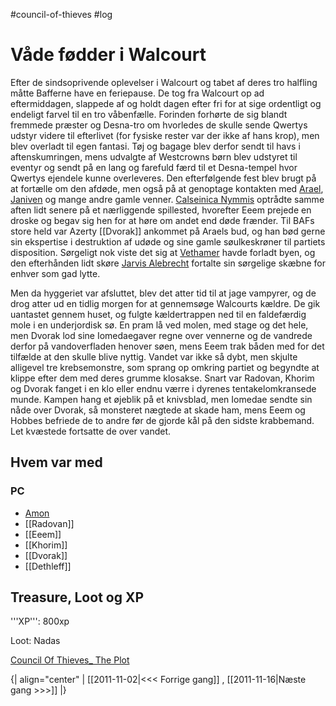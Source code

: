 #council-of-thieves #log

# Våde fødder i Walcourt  
Efter de sindsoprivende oplevelser i Walcourt og tabet af deres tro halfling måtte Bafferne have en feriepause. De tog fra Walcourt op ad eftermiddagen, slappede af og holdt dagen efter fri for at sige ordentligt og endeligt farvel til en tro våbenfælle. Forinden forhørte de sig blandt fremmede præster og Desna-tro om hvorledes de skulle sende Qwertys udstyr videre til efterlivet (for fysiske rester var der ikke af hans krop), men blev overladt til egen fantasi. Tøj og bagage blev derfor sendt til havs i aftenskumringen, mens udvalgte af Westcrowns børn blev udstyret til eventyr og sendt på en lang og farefuld færd til et Desna-tempel hvor Qwertys ejendele kunne overleveres. Den efterfølgende fest blev brugt på at fortælle om den afdøde, men også på at genoptage kontakten med [Arael](Arael.md), [Janiven](Janiven.md) og mange andre gamle venner. [Calseinica Nymmis](Calseinica%20Nymmis.md) optrådte samme aften lidt senere på et nærliggende spillested, hvorefter Eeem prejede en droske og begav sig hen for at høre om andet end døde frænder.
Til BAFs store held var Azerty [[Dvorak]] ankommet på Araels bud, og han bød gerne sin ekspertise i destruktion af udøde og sine gamle søulkeskrøner til partiets disposition. Sørgeligt nok viste det sig at [Vethamer](Vethamer.md) havde forladt byen, og den efterhånden lidt skøre [Jarvis Alebrecht](Jarvis%20Alebrecht.md) fortalte sin sørgelige skæbne for enhver som gad lytte.
Men da hyggeriet var afsluttet, blev det atter tid til at jage vampyrer, og de drog atter ud en tidlig morgen for at gennemsøge Walcourts kældre. De gik uantastet gennem huset, og fulgte kældertrappen ned til en faldefærdig mole i en underjordisk sø. En pram lå ved molen, med stage og det hele, men Dvorak lod sine Iomedaegaver regne over vennerne og de vandrede derfor på vandoverfladen henover søen, mens Eeem trak båden med for det tilfælde at den skulle blive nyttig. Vandet var ikke så dybt, men skjulte alligevel tre krebsemonstre, som sprang op omkring partiet og begyndte at klippe efter dem med deres grumme klosakse. Snart var Radovan, Khorim og Dvorak fanget i en klo eller endnu værre i dyrenes tentakelomkransede munde. Kampen hang et øjeblik på et knivsblad, men Iomedae sendte sin nåde over Dvorak, så monsteret nægtede at skade ham, mens Eeem og Hobbes befriede de to andre før de gjorde kål på den sidste krabbemand.
Let kvæstede fortsatte de over vandet.
## Hvem var med 
### PC 
* [Amon](Amon%20Dan%20Lucif.md)
* [[Radovan]]
* [[Eeem]]
* [[Khorim]]
* [[Dvorak]]
* [[Dethleff]]
## Treasure, Loot og XP 
'''XP''': 800xp  
 
Loot:  Nadas
[Council Of Thieves_ The Plot](Council%20Of%20Thieves_%20The%20Plot.md)
{| align="center"
| [[2011-11-02|<<< Forrige gang]] , [[2011-11-16|Næste gang >>>]]
|}
